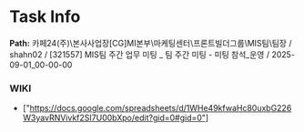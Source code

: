 # Task Info

**Path:** 카페24(주)\본사사업장\[CG]MI본부\마케팅센터\프론트빌더그룹\MIS팀\팀장 / shahn02 / [321557] MIS팀 주간 업무 미팅 _ 팀 주간 미팅 - 미팅 참석_운영 / 2025-09-01_00-00-00

### WIKI
- ["https://docs.google.com/spreadsheets/d/1WHe49kfwaHc80uxbG226W3yavRNVivkf2SI7U00bXpo/edit?gid=0#gid=0"]

